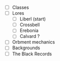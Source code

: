 - [ ] Classes
- [ ] Lores
	- [ ] Liberl (start)
	- [ ] Crossbell
	- [ ] Erebonia
	- [ ] Calvard ?
- [ ] Orbment mechanics
- [ ] Backgrounds
- [ ] The Black Records